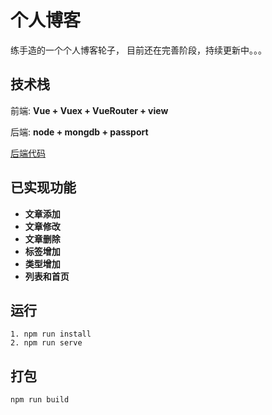 # 个人博客
练手造的一个个人博客轮子，
目前还在完善阶段，持续更新中。。。

## 技术栈
前端: **Vue + Vuex + VueRouter + view**

后端: **node + mongdb + passport**

[后端代码](https://github.com/nativejie/vue-blog-server)

## 已实现功能
+ **文章添加**
+ **文章修改**
+ **文章删除**
+ **标签增加**
+ **类型增加**
+ **列表和首页**


## 运行
```node
1. npm run install
2. npm run serve
```
## 打包
```node
npm run build
```


